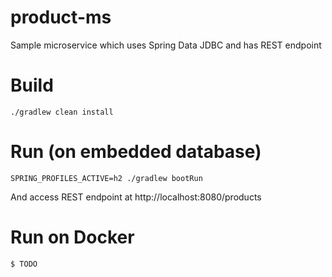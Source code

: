 # product-ms
Sample microservice which uses Spring Data JDBC and has REST endpoint

# Build
```
./gradlew clean install
```

# Run (on embedded database)
```
SPRING_PROFILES_ACTIVE=h2 ./gradlew bootRun
```
And access REST endpoint at http://localhost:8080/products


# Run on Docker
```
$ TODO
```

